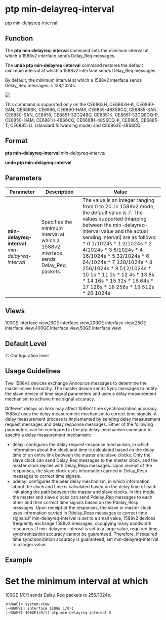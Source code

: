 ptp min-delayreq-interval
=========================

ptp min-delayreq-interval

Function
--------

The **ptp min-delayreq-interval** command sets the minimum interval at which a 1588v2 interface sends Delay\_Req messages.

The **undo ptp min-delayreq-interval** command restores the default minimum interval at which a 1588v2 interface sends Delay\_Req messages.

By default, the minimum interval at which a 1588v2 interface sends Delay\_Req messages is 128/1024s.

![](../public_sys-resources/note_3.0-en-us.png)
 

This command is supported only on the CE6863H, CE6863H-K, CE6860-SAN, CE6866K, CE6866, CE6860-HAM, CE6855-48XS8CQ, CE6885-SAN, CE8850-SAN, CE8855, CE8851-32CQ4BQ, CE8851K, CE8851-32CQ8DQ-P, CE8850-HAM, CE6881H-48S6CQ, CE6881H-48S6CQ-K, CE6885, CE6885-T, CE6885-LL (standard forwarding mode) and CE6863E-48S8CQ.





Format
------

**ptp min-delayreq-interval** *min-delayreq-interval*

**undo ptp min-delayreq-interval**



Parameters
----------

| Parameter | Description | Value |
| --- | --- | --- |
| **min-delayreq-interval** *min-delayreq-interval* | Specifies the minimum interval at which a 1588v2 interface sends Delay\_Req packets. | The value is an integer ranging from 0 to 20. In 1588v2 mode, the default value is 7. The values supported (mapping between the min-delayreq-interval value and the actual sending interval) are as follows:   * 0 1/1024s * 1 2/1024s * 2 4/1024s * 3 8/1024s * 4 16/1024s * 5 32/1024s * 6 64/1024s * 7 128/1024s * 8 256/1024s * 9 512/1024s * 10 1s * 11 2s * 12 4s * 13 8s * 14 16s * 15 32s * 16 64s * 17 128s * 18 256s * 19 512s * 20 1024s |




Views
-----

100GE interface view,10GE interface view,200GE interface view,25GE interface view,400GE interface view,50GE interface view



Default Level
-------------

2: Configuration level



Usage Guidelines
----------------

Two 1588v2 devices exchange Announce messages to determine the master-slave hierarchy. The master device sends Sync messages to notify the slave device of time signal parameters and uses a delay measurement mechanism to achieve time signal accuracy.

Different delays on links may affect 1588v2 time synchronization accuracy. 1588v2 uses the delay measurement mechanism to correct time signals. A delay measurement process is implemented by sending delay measurement request messages and delay response messages. Either of the following parameters can be configured in the ptp delay-mechanism command to specify a delay measurement mechanism:

* delay: configures the delay request-response mechanism, in which information about the clock and time is calculated based on the delay time of an entire link between the master and slave clocks. Only the slave clock can send Delay\_Req messages to the master clock, and the master clock replies with Delay\_Resp messages. Upon receipt of the responses, the slave clock uses information carried in Delay\_Resp messages to correct time signals.
* pdelay: configures the peer delay mechanism, in which information about the clock and time is calculated based on the delay time of each link along the path between the master and slave clocks. In this mode, the master and slave clocks can send Pdelay\_Rep messages to each other and then correct time signals based on the Pdelay\_Resp messages. Upon receipt of the responses, the slave or master clock uses information carried in Pdelay\_Resp messages to correct time signals.If min-delayreq-interval is set to a small value, 1588v2 devices frequently exchange 1588v2 messages, occupying many bandwidth resources. If min-delayreq-interval is set to a large value, required time synchronization accuracy cannot be guaranteed. Therefore, if required time synchronization accuracy is guaranteed, set min-delayreq-interval to a larger value.


Example
-------

# Set the minimum interval at which
100GE
1/0/1 sends Delay\_Req packets to 256/1024s.
```
<HUAWEI> system-view
[~HUAWEI] interface 100GE 1/0/1
[~HUAWEI-100GE1/0/1] ptp min-delayreq-interval 8

```